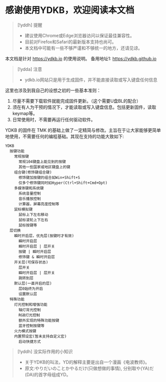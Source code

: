 # 感谢使用YDKB，欢迎阅读本文档

> [!yddh] 提醒
> - 建议使用Chrome或Edge浏览器访问以保证最佳兼容性。
> - 目前对Firefox和Safari的最新版本支持也尚可。
> - 本文档中可能有一些不够严谨和不够统一的地方，还请见谅。

本文档是针对 https://ydkb.io 的使用说明。 备用地址1:  https://ydkb.github.io 

> [!ydda] 注意
> - ydkb.io网站只是用于生成固件，并不能直接读取或写入键盘任何信息

这里也涉及到我自己的设想之初的一些基本准则：
  1. 尽量不需要下载软件就能完成固件更新。（这个需要U盘BL的配合）
  2. 须在有人为干预的情况下，才能读取或写入键盘信息。包括更新固件，读取keymap等。
  3. 日常使用时，不需要再运行任何驱动软件。

YDKB 的固件在 TMK 的基础上做了一定精简与修改。主旨在于让大家能够更简单地使用，不需要任何的编程基础。其现在支持的功能大致如下:

```mindmap
YDKB
  按键功能
    常规按键
      常规104键盘上能见到的按键
      其他一些国家或地区键盘上的键
    组合键(修饰键组合键)
      修饰键加按键的组合如Win+Shift+S
      仅多个修饰键同时如Hyper(Ctrl+Shift+Cmd+Opt)
    多媒体键和系统键
      系统音量控制
      音乐播放控制
      计算器，屏幕亮度控制等
    鼠标模拟键
      鼠标上下左右移动
      鼠标滚轮上下左右
      鼠标按键等
  层切换
    瞬时开启层，优先层(按键时才有效)
      瞬时开启层
      瞬时开启层 | 层开关
      按键 | 瞬时开启层
      修饰键 & 瞬时开启层
    开关层(可保存状态)
      层开关
      瞬时开启层 | 层开关
      跳转到层
    默认层(一直开启的层)
      层0始终为开启
      设置默认层
  特殊功能
    灯光控制和增强功能
      轴灯背光控制
      RGB灯光控制
      额外实现的特殊功能按键
      蓝牙控制按键等
    火力模式按键
    内置预设宏(暂未支持自定义宏)
      启动快捷方式
```


> [!yddh] 没实际作用的小知识
> - 关于YDKB的叫法，YD的解释主要是出自一个漫画《电波教师》。
> - 原文:やりだいのことかやるだけ(只做想做的事情), 分别取や(YA)だ(DA)的首字母组成YD。

